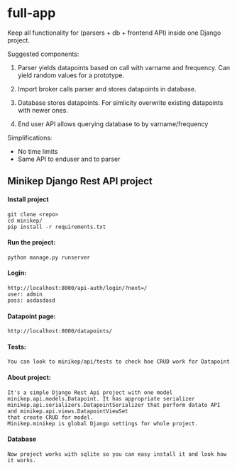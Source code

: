 # full-app
Keep all functionality for (parsers + db + frontend API)  inside one Django project.


Suggested components:

1. Parser yields datapoints based on call with varname and frequency.
   Can yield random values for a prototype.

2. Import broker calls parser and stores datapoints in database.

3. Database stores datapoints. For simlicity overwrite existing datapoints with newer ones.

4. End user API allows querying database to by varname/frequency

Simplifications:
- No time limits
- Same API to enduser and to parser


## Minikep Django Rest API project

#### Install project
	git clone <repo>
	cd minikep/
	pip install -r requirements.txt

#### Run the project:
	python manage.py runserver

#### Login:
    http://localhost:8000/api-auth/login/?next=/
    user: admin
    pass: asdasdasd

#### Datapoint page:
    http://localhost:8000/datapoints/

#### Tests:
    You can look to minikep/api/tests to check hoe CRUD work for Datapoint

#### About project:
    It's a simple Django Rest Api project with one model minikep.api.models.Datapoint. It has appropriate serializer
    minikep.api.serializers.DatapointSerializer that perform datato API and minikep.api.views.DatapointViewSet
    that create CRUD for model.
    Minikep.minikep is global Django settings for whole project.

#### Database
    Now project works with sqlite so you can easy install it and look how it works.


